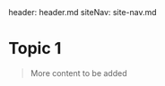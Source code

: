 <frontmatter>
  header: header.md
  siteNav: site-nav.md
</frontmatter>

<br>

# Topic 1

> More content to be added

